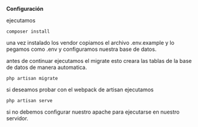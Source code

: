 **Configuración**

ejecutamos

`composer install
`

una vez instalado los vendor copiamos el archivo .env.example y lo pegamos como .env y configuramos nuestra base de datos.

antes de continuar ejecutamos el migrate esto creara las tablas de la base de datos de manera automatica.

`php artisan migrate`

si deseamos probar con el webpack de  artisan ejecutamos

`php artisan serve
`

si no debemos configurar nuestro apache para ejecutarse en nuestro servidor.
